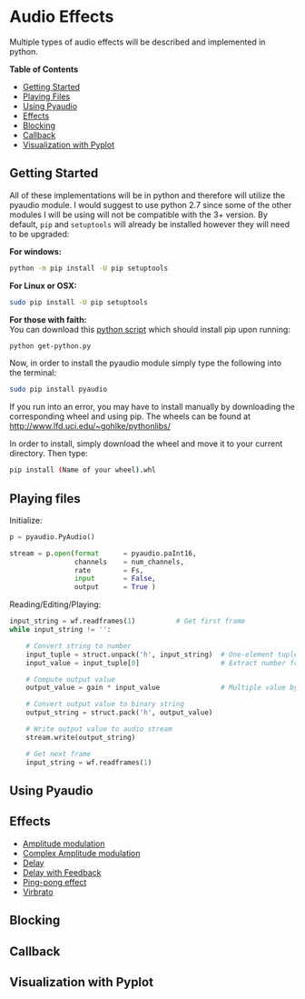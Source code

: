 # Audio Effects

Multiple types of audio effects will be described and implemented in python.

**Table of Contents**

- [Getting Started](#getting-started)
- [Playing Files](#playing-files)
- [Using Pyaudio](#using-pyaudio)
- [Effects](#effects)
- [Blocking](#blocking)
- [Callback](#callback)
- [Visualization with Pyplot](#visualization-with-Pyplot)

## Getting Started

All of these implementations will be in python and therefore will utilize the pyaudio module.
I would suggest to use python 2.7 since some of the other modules I will be using will not be compatible with the 3+ version.
By default, ``pip`` and ``setuptools`` will already be installed however they will need to be upgraded: <br>

**For windows:** <br>
```sh
python -m pip install -U pip setuptools
```

**For Linux or OSX:** <br>
```sh
sudo pip install -U pip setuptools
```

**For those with faith:** <br>
You can download this [python script](https://github.com/Souloist/Audio-Effects/blob/master/pip-lazy/get-pip.py) which should install pip upon running:
```sh
python get-python.py
```

Now, in order to install the pyaudio module simply type the following into the terminal:
```sh
sudo pip install pyaudio
```

If you run into an error, you may have to install manually by downloading the corresponding wheel and using pip.
The wheels can be found at http://www.lfd.uci.edu/~gohlke/pythonlibs/ <br>

In order to install, simply download the wheel and move it to your current directory. Then type:
```sh
pip install (Name of your wheel).whl
```

## Playing files

Initialize:
```python
p = pyaudio.PyAudio()

stream = p.open(format      = pyaudio.paInt16,
                channels    = num_channels,
                rate        = Fs,
                input       = False,
                output      = True )

```

Reading/Editing/Playing:
```python
input_string = wf.readframes(1)          # Get first frame
while input_string != '':

    # Convert string to number
    input_tuple = struct.unpack('h', input_string)  # One-element tuple
    input_value = input_tuple[0]                    # Extract number from tuple

    # Compute output value
    output_value = gain * input_value               # Multiple value by set gain

    # Convert output value to binary string
    output_string = struct.pack('h', output_value)  

    # Write output value to audio stream
    stream.write(output_string)                     

    # Get next frame
    input_string = wf.readframes(1) 
```

## Using Pyaudio

## Effects

- [Amplitude modulation](https://github.com/Souloist/Audio-Effects/tree/master/Effects/Amplitude_Modulation)
- [Complex Amplitude modulation](https://github.com/Souloist/Audio-Effects/tree/master/Effects/Complex_Amplitude_Modulation)
- [Delay](https://github.com/Souloist/Audio-Effects/tree/master/Effects/Simple_delay)
- [Delay with Feedback](https://github.com/Souloist/Audio-Effects/tree/master/Effects/delay_with_feedback)
- [Ping-pong effect](https://github.com/Souloist/Audio-Effects/tree/master/Effects/Ping_Pong_Effect)
- [Virbrato](https://github.com/Souloist/Audio-Effects/tree/master/Effects/Vibrato)

## Blocking

## Callback

## Visualization with Pyplot
